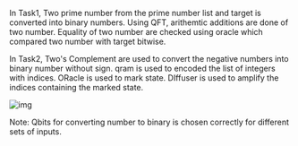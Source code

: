 In Task1, 
Two prime number from the prime number list and target is converted into binary numbers. Using QFT, arithemtic additions are done of two number. Equality of two number are checked using oracle which compared two number with target bitwise.


In Task2, 
Two's Complement are used to convert the negative numbers into binary number without sign.
qram is used to encoded the list of integers with indices. ORacle is used to mark state. DIffuser is used to amplify the indices containing the marked state. 


![img](https://github.com/vedr241/TASKS/assets/90955721/472a9213-f51f-4a37-aace-5ca1000f1ff4)


Note: Qbits for converting number to binary is chosen correctly for different sets of inputs. 

